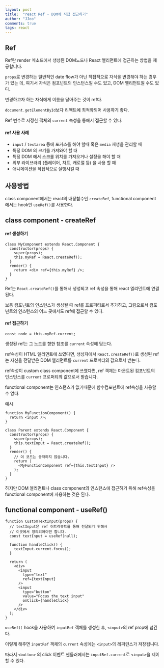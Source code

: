 ```yaml
---
layout: post
title:  "react Ref - DOM에 직접 접근하기"
author: "JJoo"
comments: true
tags: react
---
```


## Ref

Ref란 render 메소드에서 생성된 DOM노드나 React 앨리먼트에 접근하는 방법을 제공합니다.

```props```로 변경하는 일반적인 date flow가 아닌 직접적으로 자식을 변경해야 하는 경우가 있는 데, 여기서 자식은 컴포넌트의 인스턴스일 수도 있고, DOM 엘리먼트일 수도 있다.

변경하고자 하는 자식에게 이름을 달아주는 것이 ref다.

```document.getElementById```보다 리액트에 최적화되어 사용하기 좋다.

Ref 변수로 지정한 객체의 ```current``` 속성을 통해서 접근할 수 있다. 


#### ref 사용 사례

- ```input``` / ```textarea``` 등에 포커스를 해야 할때 혹은 ```media``` 재생을 관리할 때
- 특정 DOM 의 크기를 가져와야 할 때
- 특정 DOM 에서 스크롤 위치를 가져오거나 설정을 해야 할 때
- 외부 라이브러리 (플레이어, 차트, 캐로절 등) 을 사용 할 때
- 애니메이션을 직접적으로 실행시킬 때 


## 사용방법

class component에서는 react의 내장함수인 ```createRef```, functional component에서는 hook인 ```useRef()```를 사용한다.


## class component - createRef

#### ref 생성하기

```react
class MyComponent extends React.Component {
  constructor(props) {
    super(props);
    this.myRef = React.createRef();
  }
  render() {
    return <div ref={this.myRef} />;
  }
}
```

Ref는 ```React.createRef()```를 통해서 생성되고 ref 속성을 통해 react 엘리먼트에 연결된다. 

보통 컴포넌트의 인스턴스가 생성될 때 ref를 프로퍼티로서 추가하고, 그럼으로서 컴포넌트의 인스턴스의 어느 곳에서도 ref에 접근할 수 있다. 


#### ref 접근하기

```
const node = this.myRef.current;
```

생성된 ref는 그 노드를 향한 참조를 ```current``` 속성에 담는다. 

ref속성이 HTML 엘리먼트에 쓰였다면, 생성자에서 ```React.createRef()```로 생성된 ref는 자신을 전달받은 DOM 엘리먼트를 ```current``` 프로퍼티의 값으로서 받는다.

ref속성이 custom class component에 쓰였다면, ref 객체는 마운트된 컴포넌트의 인스턴스를 ```current``` 프로퍼티의 값으로서 받습니다.

functional component는 인스턴스가 없기때문에 함수컴포넌트에 ref속성을 사용할 수 없다. 


예시
```react
function MyFunctionComponent() {
  return <input />;
}

class Parent extends React.Component {
  constructor(props) {
    super(props);
    this.textInput = React.createRef();
  }
  render() {
    // 이 코드는 동작하지 않습니다.
    return (
      <MyFunctionComponent ref={this.textInput} />
    );
  }
}

```

하지만 DOM 엘리먼트나 class component의 인스턴스에 접근하기 위해 ref속성을 functional component에 사용하는 것은 된다. 


## functional component - useRef()

```react
function CustomTextInput(props) {
  // textInput은 ref 어트리뷰트를 통해 전달되기 위해서
  // 이곳에서 정의되어야만 합니다.
  const textInput = useRef(null);

  function handleClick() {
    textInput.current.focus();
  }

  return (
    <div>
      <input
        type="text"
        ref={textInput} 
      />
      <input
        type="button"
        value="Focus the text input"
        onClick={handleClick}
      />
    </div>
  );
}
```

```useRef()``` hook을 사용하여 ```inputRef``` 객체를 생성한 후, ```<input>```의 ref prop에 넘긴다. 

이렇게 해주면 ```inputRef``` 객체의 ```current``` 속성에는 ```<input>```의 레퍼런스가 저장됩니다. 

따라서 ```<button>``` 의 click 이벤트 핸들러에서는 ```inputRef.current```로 ```<input>```을 제어할 수 있다.




